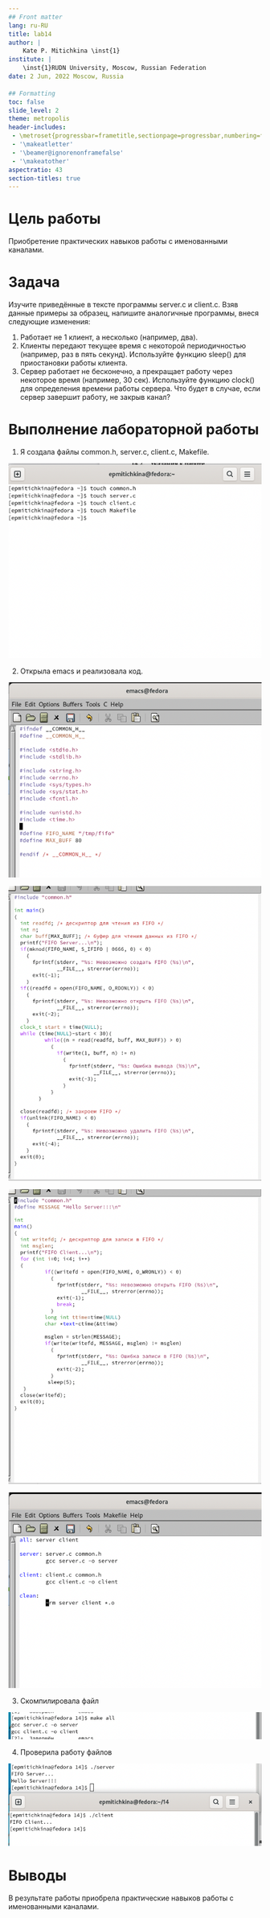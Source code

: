 ```yaml
---
## Front matter
lang: ru-RU
title: lab14
author: |
	Kate P. Mitichkina \inst{1}
institute: |
	\inst{1}RUDN University, Moscow, Russian Federation
date: 2 Jun, 2022 Moscow, Russia

## Formatting
toc: false
slide_level: 2
theme: metropolis
header-includes: 
 - \metroset{progressbar=frametitle,sectionpage=progressbar,numbering=fraction}
 - '\makeatletter'
 - '\beamer@ignorenonframefalse'
 - '\makeatother'
aspectratio: 43
section-titles: true
---
```


# Цель работы

Приобретение практических навыков работы с именованными каналами.


# Задача

Изучите приведённые в тексте программы server.c и client.c. Взяв данные примеры за образец, напишите аналогичные программы, внеся следующие изменения:
1.	Работает не 1 клиент, а несколько (например, два).
2.	Клиенты передают текущее время с некоторой периодичностью (например, раз в пять секунд). Используйте функцию sleep() для приостановки работы клиента.
3.	Сервер работает не бесконечно, а прекращает работу через некоторое время (например, 30 сек). Используйте функцию clock() для определения времени работы сервера. Что будет в случае, если сервер завершит работу, не закрыв канал?


# Выполнение лабораторной работы

1. Я создала файлы common.h, server.c, client.c, Makefile.

![Рис 1. Создание файлов](img/1.png)


2. Открыла emacs и  реализовала код.

![Рис 2. common.h](img/3.png)

![Рис 3. server.c](img/9.png)

![Рис 4. client.c](img/8.png)

![Рис 5. Makefile](img/2.png)


3. Скомпилировала файл

![Рис 6. Компиляция программы](img/6.png)

4. Проверила работу файлов

![Рис 7. Проверка](img/7.png)



# Выводы

В результате работы приобрела практические навыков работы с именованными каналами.
